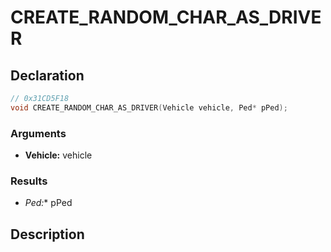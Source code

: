 # CREATE_RANDOM_CHAR_AS_DRIVER

## Declaration
```cpp
// 0x31CD5F18
void CREATE_RANDOM_CHAR_AS_DRIVER(Vehicle vehicle, Ped* pPed);
```

### Arguments
- **Vehicle:** vehicle

### Results
- **Ped*:** pPed

## Description
